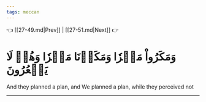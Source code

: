 ```yaml
---
tags: meccan
---
```


👈 [[27-49.md|Prev]] | [[27-51.md|Next]] 👉

# وَمَكَرُواْ مَكۡرٗا وَمَكَرۡنَا مَكۡرٗا وَهُمۡ لَا يَشۡعُرُونَ

And they planned a plan, and We planned a plan, while they perceived not

---

